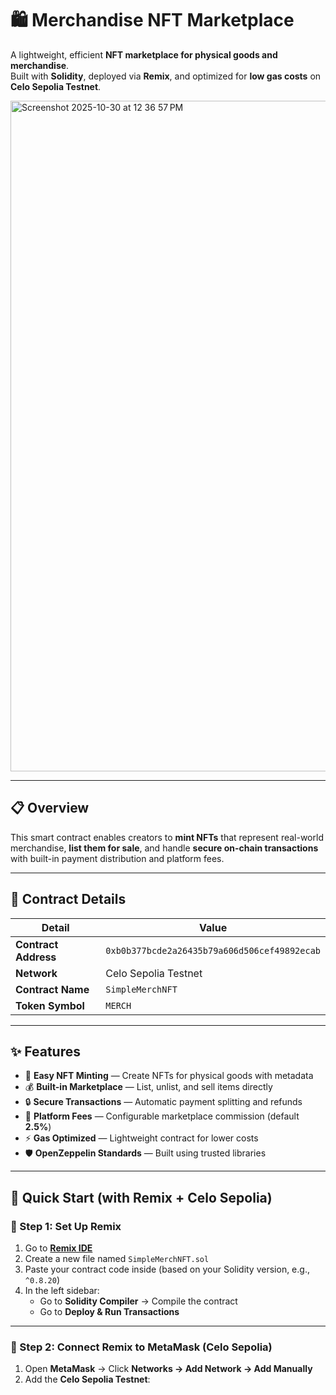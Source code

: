 # 🛍️ Merchandise NFT Marketplace

A lightweight, efficient **NFT marketplace for physical goods and merchandise**.  
Built with **Solidity**, deployed via **Remix**, and optimized for **low gas costs** on **Celo Sepolia Testnet**.

<img width="1710" height="1073" alt="Screenshot 2025-10-30 at 12 36 57 PM" src="https://github.com/user-attachments/assets/de63103c-7f51-4e94-beae-826aa57be6fa" />


---

## 📋 Overview

This smart contract enables creators to **mint NFTs** that represent real-world merchandise, **list them for sale**, and handle **secure on-chain transactions** with built-in payment distribution and platform fees.

---

## 🔗 Contract Details

| Detail | Value |
|--------|--------|
| **Contract Address** | `0xb0b377bcde2a26435b79a606d506cef49892ecab` |
| **Network** | Celo Sepolia Testnet |
| **Contract Name** | `SimpleMerchNFT` |
| **Token Symbol** | `MERCH` |

---

## ✨ Features

- 🎨 **Easy NFT Minting** — Create NFTs for physical goods with metadata  
- 💰 **Built-in Marketplace** — List, unlist, and sell items directly  
- 🔒 **Secure Transactions** — Automatic payment splitting and refunds  
- 💸 **Platform Fees** — Configurable marketplace commission (default **2.5%**)  
- ⚡ **Gas Optimized** — Lightweight contract for lower costs  
- 🛡️ **OpenZeppelin Standards** — Built using trusted libraries  

---

## 🚀 Quick Start (with Remix + Celo Sepolia)

### 🧩 Step 1: Set Up Remix

1. Go to [**Remix IDE**](https://remix.ethereum.org)  
2. Create a new file named `SimpleMerchNFT.sol`  
3. Paste your contract code inside (based on your Solidity version, e.g., `^0.8.20`)  
4. In the left sidebar:
   - Go to **Solidity Compiler** → Compile the contract  
   - Go to **Deploy & Run Transactions**

---

### 🔗 Step 2: Connect Remix to MetaMask (Celo Sepolia)

1. Open **MetaMask** → Click **Networks → Add Network → Add Manually**
2. Add the **Celo Sepolia Testnet**:

